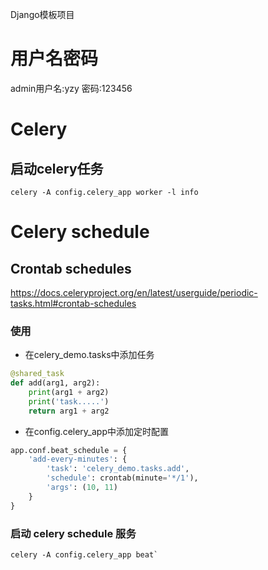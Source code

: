 Django模板项目


# 用户名密码
admin用户名:yzy  密码:123456


# Celery


## 启动celery任务
    celery -A config.celery_app worker -l info

# Celery schedule
## Crontab schedules
https://docs.celeryproject.org/en/latest/userguide/periodic-tasks.html#crontab-schedules
### 使用
* 在celery_demo.tasks中添加任务
```python
@shared_task
def add(arg1, arg2):
    print(arg1 + arg2)
    print('task.....')
    return arg1 + arg2
```

* 在config.celery_app中添加定时配置
```python
app.conf.beat_schedule = {
    'add-every-minutes': {
        'task': 'celery_demo.tasks.add',
        'schedule': crontab(minute='*/1'),
        'args': (10, 11)
    }
}
```
  
### 启动 celery schedule 服务
    celery -A config.celery_app beat`